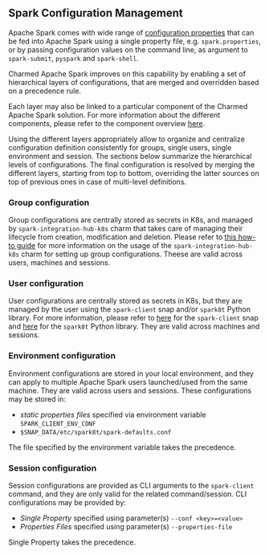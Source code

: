 ## Spark Configuration Management

Apache Spark comes with wide range of [configuration properties](https://spark.apache.org/docs/3.4.2/configuration.html#available-properties) that can be fed into Apache Spark using a single property file, e.g. `spark.properties`, or by passing configuration values on the command line, as argument to `spark-submit`, `pyspark` and `spark-shell`.

Charmed Apache Spark improves on this capability by enabling a set of hierarchical layers of configurations, that are merged and overridden based on a precedence rule. 

Each layer may also be linked to a particular component of the Charmed Apache Spark solution. For more information about the different components, please refer to the component overview [here](/t/charmed-spark-documentation-explanation-components/11685).

Using the different layers appropriately allow to organize and centralize configuration definition consistently for groups, single users, single environment and session.
The sections below summarize the hierarchical levels of configurations. The final configuration is resolved by merging the different layers, starting from top to bottom, overriding the latter sources on top of previous ones in case of multi-level definitions.

### Group configuration 

Group configurations are centrally stored as secrets in K8s,
and managed by `spark-integration-hub-k8s` charm that takes care of managing
their lifecycle from creation, modification and deletion. Please refer to [this how-to guide](/t/charmed-spark-k8s-documentation-how-to-use-spark-integration-hub/14296)
for more information on the usage of the `spark-integration-hub-k8s` charm for
setting up group configurations. Theese are valid across users, machines and sessions.

### User configuration

User configurations are centrally stored as secrets in K8s, but they are
managed by the user using the `spark-client` snap and/or `spark8t` Python library.
For more information, please refer to
[here](/t/spark-client-snap-how-to-manage-spark-accounts/8959) for the `spark-client`
snap and [here](/t/spark-client-snap-how-to-python-api/8958) for the `spark8t`
Python library. They are valid across machines and sessions.

### Environment configuration 

Environment configurations are stored in your local environment, and they can apply 
to multiple Apache Spark users launched/used from the same machine. They are valid 
across users and sessions. These configurations may be stored in:

* *static properties files* specified via environment variable `SPARK_CLIENT_ENV_CONF`
* `$SNAP_DATA/etc/spark8t/spark-defaults.conf`

The file specified by the environment variable takes the precedence. 

### Session configuration 

Session configurations are provided as CLI arguments to the `spark-client` command, 
and they are only valid for the related command/session. CLI configurations may 
be provided by:

* *Single Property* specified using parameter(s) `--conf <key>=<value>` 
* *Properties Files* specified using parameter(s) `--properties-file` 

Single Property takes the precedence.